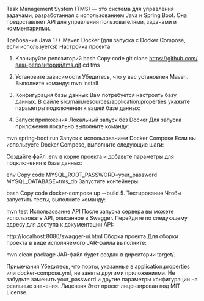 
Task Management System (TMS) — это система для управления задачами, разработанная с использованием Java и Spring Boot. Она предоставляет API для управления пользователями, задачами и комментариями.

Требования
Java 17+
Maven
Docker (для запуска с Docker Compose, если используется)
Настройка проекта
1. Клонируйте репозиторий
   bash
   Copy code
   git clone https://github.com/ваш-репозиторий/tms.git
   cd tms
2. Установите зависимости
   Убедитесь, что у вас установлен Maven. Выполните команду:
mvn install
3. Конфигурация базы данных
   Вам потребуется настроить базу данных. В файле src/main/resources/application.properties укажите параметры подключения к вашей базе данных:

4. Запуск приложения
   Локальный запуск без Docker
   Для запуска приложения локально выполните команду:

mvn spring-boot:run
Запуск с использованием Docker Compose
Если вы используете Docker Compose, выполните следующие шаги:

Создайте файл .env в корне проекта и добавьте параметры для подключения к базе данных:

env
Copy code
MYSQL_ROOT_PASSWORD=your_password
MYSQL_DATABASE=tms_db
Запустите контейнеры:

bash
Copy code
docker-compose up --build
5. Тестирование
   Чтобы запустить тесты, выполните команду:

mvn test
Использование API
После запуска сервера вы можете использовать API, описанное в Swagger. Перейдите по следующему адресу для доступа к документации API:

http://localhost:8080/swagger-ui.html
Сборка проекта
Для сборки проекта в виде исполняемого JAR-файла выполните:

mvn clean package
JAR-файл будет создан в директории target/.

Примечания
Убедитесь, что порты, указанные в application.properties или docker-compose.yml, не заняты другими приложениями.
Не забудьте заменить your_password и другие параметры конфигурации на реальные значения.
Лицензия
Этот проект лицензирован под MIT License.